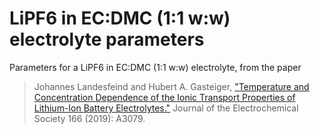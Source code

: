 # LiPF6 in EC:DMC (1:1 w:w) electrolyte parameters

Parameters for a LiPF6 in EC:DMC (1:1 w:w) electrolyte, from the paper

> Johannes Landesfeind and Hubert A. Gasteiger, ["Temperature and Concentration Dependence of the Ionic Transport Properties of Lithium-Ion Battery Electrolytes."](https://iopscience.iop.org/article/10.1149/2.0571912jes) Journal of the Electrochemical Society 166 (2019): A3079.

